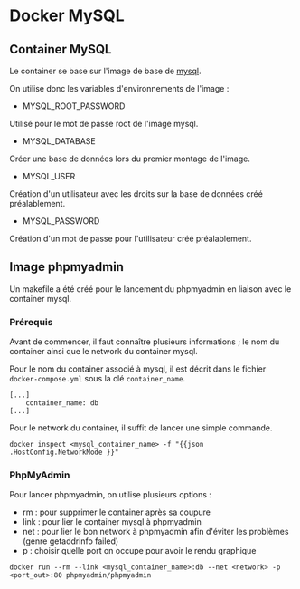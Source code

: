 # Docker MySQL

## Container MySQL

Le container se base sur l'image de base de [mysql](https://hub.docker.com/_/mysql/).

On utilise donc les variables d'environnements de l'image :
 * MYSQL_ROOT_PASSWORD

Utilisé pour le mot de passe root de l'image mysql.

 * MYSQL_DATABASE

Créer une base de données lors du premier montage de l'image.

 * MYSQL_USER

Création d'un utilisateur avec les droits sur la base de données créé préalablement.

 * MYSQL_PASSWORD

Création d'un mot de passe pour l'utilisateur créé préalablement.

## Image phpmyadmin

Un makefile a été créé pour le lancement du phpmyadmin en liaison avec le container mysql.  

### Prérequis

Avant de commencer, il faut connaître plusieurs informations ; le nom du container
ainsi que le network du container mysql.

Pour le nom du container associé à mysql, il est décrit dans le fichier `docker-compose.yml` sous la clé `container_name`.

```
[...]
    container_name: db
[...]
```

Pour le network du container, il suffit de lancer une simple commande.

```
docker inspect <mysql_container_name> -f "{{json .HostConfig.NetworkMode }}"
```

### PhpMyAdmin

Pour lancer phpmyadmin, on utilise plusieurs options :
 * rm : pour supprimer le container après sa coupure
 * link : pour lier le container mysql à phpmyadmin
 * net : pour lier le bon network à phpmyadmin afin d'éviter les problèmes (genre getaddrinfo failed)
 * p : choisir quelle port on occupe pour avoir le rendu graphique

```
docker run --rm --link <mysql_container_name>:db --net <network> -p <port_out>:80 phpmyadmin/phpmyadmin
```
